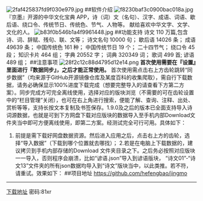 ![2faf425837fd9f030e979.jpg](https://img.3344550.xyz/file/2faf425837fd9f030e979.jpg)
##软件介绍
![f8230baf3c0900bac018a.jpg](https://img.3344550.xyz/file/f8230baf3c0900bac018a.jpg)
『京墨』开源的中华文化宝典 APP，诗（词）文（名句）、汉字、成语、词语、歇后语、绕口令、传统节日、传统色、节气、人物等。
献给喜欢中华文字、文学、文化的人。
![b83f0b546b1a4f9961448.jpg](https://img.3344550.xyz/file/b83f0b546b1a4f9961448.jpg)
##功能支持
诗文 110 万篇,包含诗、词、辞赋、残句、联、文等；
诗文名句 10000 句；
歇后语 14026 条；
成语 49639 条；
中国传统色 161 种；
中国传统节日 19 个；
二十四节气；
绕口令 45 段；
知识卡片 464 组；
字典 20552 字；
词典 320349 词；
歌词 499 首;
谚语 489 组；
##注意事项
![28f2c12c88d4795d12e14.png](https://img.3344550.xyz/file/28f2c12c88d4795d12e14.png)
**首次使用需要在『设置』里面进行『数据同步』，之后才能正常使用。**
首次使用需点击右上方齿轮跳转“同步数据”（均来源于GitHub开源镜像仓库及某度百科的收集爬取），需自行下载数据，请务必确保显示100%进度下载完成（想要完整导入的请查看下方第二方案）。同步完成方可完全离线使用，选择对应的版块浏览（不需要的可在齿轮设置中的“栏目管理”关闭），也可在右上角进行搜索，便能了解、查询、注释、出处、赏析等等，支持长按文本复制及书签保存。1.9.0及之后的版本已全面支持导入诗词源数据，也就是可到下方网盘下载对应版块的数据导入至手机内部Download文件夹当中即可方便离线使用，即第二方案。经测试完全可行可用。具体如下：
1. 前提是需下载好网盘数据资源。然后进入应用之后，点击右上方的齿轮，选择“导入数据”（下载到哪个位置就去哪找）；
2.若是在电脑上下载数据的，建议拷贝到手机内部存储的Download 文件夹目录之下。之后务必按照对应版块一一导入，否则程序会崩溃，比如“谚语.json”导入到谚语版块， “诗文01”-“诗文13”文件夹的所有json数据均导入到“诗文”版块当中，以此类推。若不符，请重试。效果如下：
##项目地址
https://github.com/hefengbao/jingmo
- - - - 
[下载地址](https://wwd.lanzoul.com/b01i3tjnoj)
 密码:81xr
